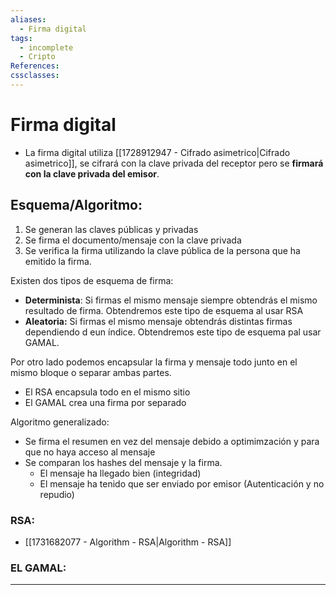 ```yaml
---
aliases:
  - Firma digital
tags:
  - incomplete
  - Cripto
References: 
cssclasses:
---
```

# Firma digital
+ La firma digital utiliza [[1728912947 - Cifrado asimetrico|Cifrado asimetrico]], se cifrará con la clave privada del receptor pero se **firmará con la clave privada del emisor**. 

## Esquema/Algoritmo:
1. Se generan las claves públicas y privadas
2. Se firma el documento/mensaje con la clave privada 
3. Se verifica la firma utilizando la clave pública de la persona que ha emitido la firma. 

Existen dos tipos de esquema de firma: 
+ **Determinista**: Si firmas el mismo mensaje siempre obtendrás el mismo resultado de firma. Obtendremos este tipo de esquema al usar RSA
+ **Aleatoria:** Si firmas el mismo mensaje obtendrás distintas firmas dependiendo d eun índice. Obtendremos este tipo de esquema pal usar GAMAL. 

Por otro lado podemos encapsular la firma y mensaje todo junto en el mismo bloque o separar ambas partes. 
+ El RSA encapsula todo en el mismo sitio 
+ El GAMAL crea una firma por separado 

Algoritmo generalizado: 
+ Se firma el resumen en vez del mensaje debido a optimimzación y para que no haya acceso al mensaje
+ Se comparan los hashes del mensaje y la firma. 
	+ El mensaje ha llegado bien (integridad)
	+ El mensaje ha tenido que ser enviado por emisor (Autenticación y no repudio)

### RSA: 
+ [[1731682077 - Algorithm - RSA|Algorithm - RSA]]

### EL GAMAL: 


***